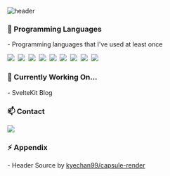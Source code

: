 ![header](https://capsule-render.vercel.app/api?type=waving&color=auto&height=150&section=header&&text=Hello&nbsp;World!&fontSize=70&fontAlign=30&fontAlignY=30&animation=twinkling)
<h3 align="left"> 🌱 Programming Languages</h3>
<p align="left">
 - Programming languages that I've used at least once </p>
<p align="left">
  <!-- icon : https://simpleicons.org/ // badge : https://shields.io/ -->
  <img src="https://img.shields.io/badge/Java-007396?style=flate&logo=Java&logoColor=white"/></a>&nbsp 
  <img src="https://img.shields.io/badge/Python-3766AB?style=flat&logo=Python&logoColor=white"/></a>&nbsp
  <img src="https://img.shields.io/badge/R-11B48A?style=flat&logo=R&logoColor=white"/></a>&nbsp 
  <img src="https://img.shields.io/badge/Javascript-ffb13b?style=flat&logo=javascript&logoColor=white"/></a>&nbsp 
  <img src="https://img.shields.io/badge/D3.js-1572B6?style=flat&logo=d3.js&logoColor=white"/></a>&nbsp
  <img src="https://img.shields.io/badge/P5.js-red?style=flat&logo=p5.js&logoColor=white"/></a>&nbsp
  <img src="https://img.shields.io/badge/React-3766AB?style=flat&logo=React&logoColor=white"/></a>&nbsp
  <img src="https://img.shields.io/badge/Vue.js-35495E?style=flat&logo=vuedotjs&logoColor=4FC08D"/></a>&nbsp
  <img src="https://img.shields.io/badge/Svelte-FF3E00?style=flat-square&logo=svelte&logoColor=white"/></a>&nbsp
</p>

<h3 align="left"> 🔭 Currently Working On... </h3>
<p align="left">
 - SvelteKit Blog
<br />

</p>

<!--
<h3 align="left"> 🤔 Works pending... </h3>
<p align="left">
 - Data Visualization with D3.js
 <br />
 - Generative Art with P5.js
</p>
-->

<h3 align="left"> 📫 Contact </h3>
<p align="left">
  <a href="https://twitter.com/" target="_blank"><img src="https://img.shields.io/badge/twitter-blue?style=flat-square&logo=twitter&logoColor=white&link=https://twitter.com/shouts2713531"/></a>
</p>


<h3 align="left"> ⚡ Appendix </h3> 
<p align="left">
 - Header Source by <a href="https://github.com/kyechan99/capsule-render" target="_blank">kyechan99/capsule-render</a>
</p>
<!--
**shouts77/shouts77** is a ✨ _special_ ✨ repository because its `README.md` (this file) appears on your GitHub profile.

Here are some ideas to get you started:

- 🔭 I’m currently working on ...
- 🌱 I’m currently learning ...
- 👯 I’m looking to collaborate on ...
- 🤔 I’m looking for help with ...
- 💬 Ask me about ...
- 📫 How to reach me: ...
- 😄 Pronouns: ...
- ⚡ Fun fact: ...
-->
